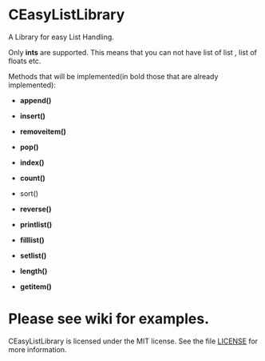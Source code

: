 CEasyListLibrary
===================

A Library for easy List Handling.

Only **ints** are supported. This means that you can not have list of list , list of floats etc.

Methods that will be implemented(in bold those that are already implemented):

 + **append()**
 
 + **insert()**
 
 + **removeitem()**
 
 + **pop()**
 
 + **index()**
 
 + **count()**
 
 + sort()
 
 + **reverse()**

 + **printlist()**

 + **filllist()**

 + **setlist()**

 + **length()**

 + **getitem()**

Please see wiki for examples.
=


CEasyListLibrary is licensed under the MIT license. See the file
[LICENSE](https://raw.githubusercontent.com/billpcs/CEasyListLibrary/master/LICENCE) for more information.
